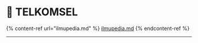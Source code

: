 # 📕 TELKOMSEL

{% content-ref url="ilmupedia.md" %}
[ilmupedia.md](ilmupedia.md)
{% endcontent-ref %}

***
